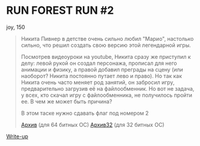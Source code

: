 # RUN FOREST RUN #2
joy, 150

>Никита Пивнер в детстве очень сильно любил "Марио", настолько сильно, что решил создать свою версию этой легендарной игры.
>
>Посмотрев видеоуроки на youtube, Никита сразу же приступил к делу: левой рукой он создал персонажа, прописал для него анимации и физику, а правой добавил преграды на сцену (или наоборот? Никита постоянно путает лево и право). Но так как Никита очень часто меняет род занятий, он забросил игру, предварительно загрузив её на файлообменник. Но вот не задача, у всех, кто скачал игру c файлообменника, не получилось пройти ее. В чем же может быть причина?
>
>В этом таске нужно сдавать флаг под номером 2
>
>[Архив](/../run_forest_run_1/Game.rar) (для 64 битных ОС)
>[Архив32](Game32.rar) (для 32 битных ОС)

[Write-up](WRITEUP.md)
